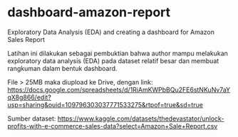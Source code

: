 # dashboard-amazon-report
Exploratory Data Analysis (EDA) and creating a dashboard for Amazon Sales Report

Latihan ini dilakukan sebagai pembuktian bahwa author mampu melakukan exploratory data analysis (EDA) pada dataset relatif besar dan membuat rangkuman dalam bentuk dashboard.

File > 25MB maka diupload ke Drive, dengan link: https://docs.google.com/spreadsheets/d/1RiAmKWPbBQu2FE6stNKuNv7aYqX8g866/edit?usp=sharing&ouid=109796303037771533275&rtpof=true&sd=true

Sumber dataset: https://www.kaggle.com/datasets/thedevastator/unlock-profits-with-e-commerce-sales-data?select=Amazon+Sale+Report.csv

